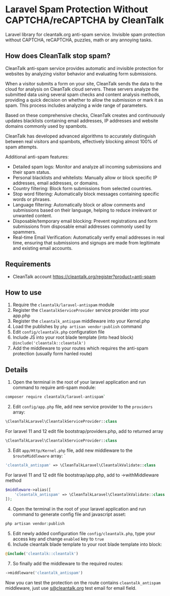 # Laravel Spam Protection Without CAPTCHA/reCAPTCHA by CleanTalk

Laravel library for cleantalk.org anti-spam service. Invisible spam protection without CAPTCHA, reCAPTCHA, puzzles, math or any annoying tasks.

## How does CleanTalk stop spam?
CleanTalk anti-spam service provides automatic and invisible protection for websites by analyzing visitor behavior and evaluating form submissions.

When a visitor submits a form on your site, CleanTalk sends the data to the cloud for analysis on CleanTalk cloud servers. These servers analyze the submitted data using several spam checks and content analysis methods, providing a quick decision on whether to allow the submission or mark it as spam. This process includes analyzing a wide range of parameters.

Based on these comprehensive checks, CleanTalk creates and continuously updates blacklists containing email addresses, IP addresses and website domains commonly used by spambots.

CleanTalk has developed advanced algorithms to accurately distinguish between real visitors and spambots, effectively blocking almost 100% of spam attempts.

Additional anti-spam features:

* Detailed spam logs: Monitor and analyze all incoming submissions and their spam status.
* Personal blacklists and whitelists: Manually allow or block specific IP addresses, email addresses, or domains.
* Country filtering: Block form submissions from selected countries.
* Stop word filtering: Automatically block messages containing specific words or phrases.
* Language filtering: Automatically block or allow comments and submissions based on their language, helping to reduce irrelevant or unwanted content.
* Disposable/temporary email blocking: Prevent registrations and form submissions from disposable email addresses commonly used by spammers.
* Real-time Email Verification: Automatically verify email addresses in real time, ensuring that submissions and signups are made from legitimate and existing email accounts.

## Requirements
* CleanTalk account https://cleantalk.org/register?product=anti-spam


## How to use
1) Require the `cleantalk/laravel-antispam` module
2) Register the `CleantalkServiceProvider` service provider into your app.php
3) Register the `cleantalk_antispam` middleware into your  Kernel.php
4) Load the  publishes by  `php artisan vendor:publish` command
5) Edit `config/cleantalk.php` configuration file
6) Include JS into your root blade template (into head block) `@include('cleantalk::cleantalk')`
7) Add the middleware to your routes which requires the anti-spam protection (usually form hanled route)

## Details
1) Open the terminal in the root of your laravel application and run command to require anti-spam module: 
```bash
composer require cleantalk/laravel-antispam`
```

2) Edit `config/app.php` file, add new service provider to the `providers` array: 
```php
\CleanTalkLaravel\CleantalkServiceProvider::class
```
For laravel 11 and 12 edit file bootstrap/providers.php, add to returned array 
```php
\CleanTalkLaravel\CleantalkServiceProvider::class
```
3) Edit `app/Http/Kernel.php` file, add new middleware to the `$routeMiddleware` array: `
```php
'cleantalk_antispam' => \CleanTalkLaravel\CleantalkValidate::class
```
For laravel 11 and 12 edit file bootstrap/app.php, add to ->withMiddleware method 
```php
$middleware->alias([
    'cleantalk_antispam' => \CleanTalkLaravel\CleantalkValidate::class
]);
```
4) Open the terminal in the root of your laravel application and run command to generate config file and javascript asset:
```php
php artisan vendor:publish
```
5) Edit newly added configuration file `config/cleantalk.php`, type your access key and change `enabled` key to `true`
6) Include cleantalk blade template to your root blade template into <head> block:
```php
@include('cleantalk::cleantalk')
```
7) So finally add the middleware to the required routes:
```php
->middleware('cleantalk_antispam')
```

Now you can test the protection on the route contains `cleantalk_antispam` middleware, just use s@cleantalk.org test email for email field.
